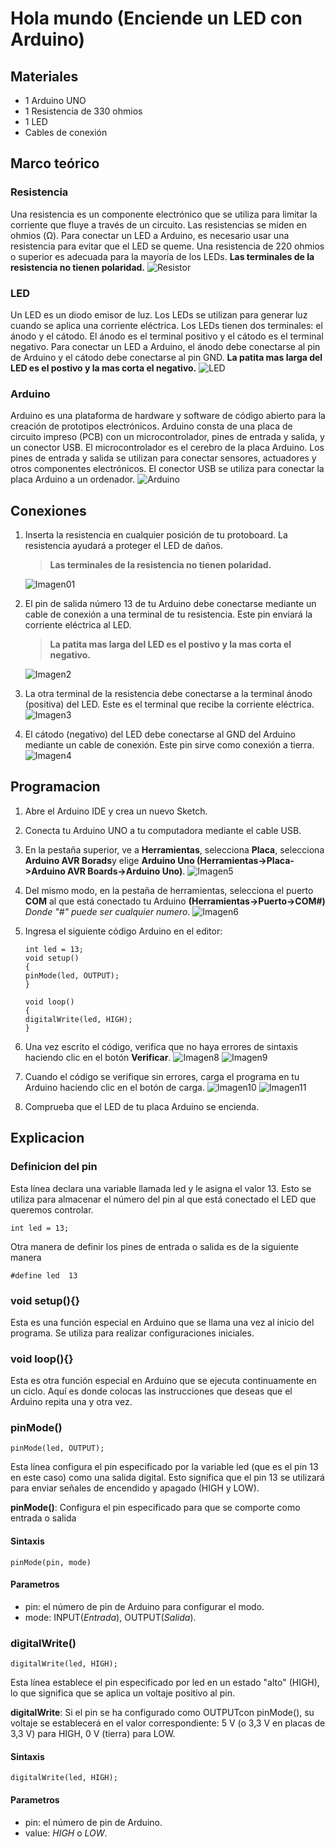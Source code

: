 # Hola mundo (Enciende un LED con Arduino)

## Materiales

- 1 Arduino UNO
- 1 Resistencia de 330 ohmios
- 1 LED
- Cables de conexión

## Marco teórico

### Resistencia

Una resistencia es un componente electrónico que se utiliza para limitar la corriente que fluye a través de un circuito. Las resistencias se miden en ohmios (Ω). Para conectar un LED a Arduino, es necesario usar una resistencia para evitar que el LED se queme. Una resistencia de 220 ohmios o superior es adecuada para la mayoría de los LEDs. **Las terminales de la resistencia no tienen polaridad.**
![Resistor](img/Resistencia.jpg)

### LED

Un LED es un diodo emisor de luz. Los LEDs se utilizan para generar luz cuando se aplica una corriente eléctrica. Los LEDs tienen dos terminales: el ánodo y el cátodo. El ánodo es el terminal positivo y el cátodo es el terminal negativo. Para conectar un LED a Arduino, el ánodo debe conectarse al pin de Arduino y el cátodo debe conectarse al pin GND. **La patita mas larga del LED es el postivo y la mas corta el negativo.**
![LED](img/imagen%20led.jpg)

### Arduino

Arduino es una plataforma de hardware y software de código abierto para la creación de prototipos electrónicos. Arduino consta de una placa de circuito impreso (PCB) con un microcontrolador, pines de entrada y salida, y un conector USB. El microcontrolador es el cerebro de la placa Arduino. Los pines de entrada y salida se utilizan para conectar sensores, actuadores y otros componentes electrónicos. El conector USB se utiliza para conectar la placa Arduino a un ordenador.
![Arduino](img/ArduinoUNO.png)

## Conexiones

1. Inserta la resistencia en cualquier posición de tu protoboard. La resistencia ayudará a proteger el LED de daños.
    > **Las terminales de la resistencia no tienen polaridad.**

    ![Imagen01](img/Imagen01.jpg)

2. El pin de salida número 13 de tu Arduino debe conectarse mediante un cable de conexión a una terminal de tu resistencia. Este pin enviará la corriente eléctrica al LED.

    > **La patita mas larga del LED es el postivo y la mas corta el negativo.**

    ![Imagen2](img/Imagen2.jpg)

3. La otra terminal de la resistencia debe conectarse a la terminal ánodo (positiva) del LED. Este es el terminal que recibe la corriente eléctrica.
    ![Imagen3](img/Imagen3.jpg)
4. El cátodo (negativo) del LED debe conectarse al GND del Arduino mediante un cable de conexión. Este pin sirve como conexión a tierra.
    ![Imagen4](img/Imagen4.jpg)

## Programacion

1. Abre el Arduino IDE y crea un nuevo Sketch.
2. Conecta tu Arduino UNO a tu computadora mediante el cable USB.
3. En la pestaña superior, ve a **Herramientas**, selecciona **Placa**, selecciona **Arduino AVR Borads**y elige **Arduino Uno (Herramientas->Placa->Arduino AVR Boards->Arduino Uno)**.
![Imagen5](img/Imagen6.jpg)
4. Del mismo modo, en la pestaña de herramientas, selecciona el puerto **COM** al que está conectado tu Arduino **(Herramientas->Puerto->COM#)** *Donde "#" puede ser cualquier numero*.
![Imagen6](img/Imagen7.png)
5. Ingresa el siguiente código Arduino en el editor:

    ```arduino
    int led = 13;
    void setup()
    {
    pinMode(led, OUTPUT);
    }

    void loop()
    {
    digitalWrite(led, HIGH);
    }
    ```

6. Una vez escrito el código, verifica que no haya errores de sintaxis haciendo clic en el botón **Verificar**.
![Imagen8](img/Imagen8.png)
![Imagen9](img/Imagen9.png)

7. Cuando el código se verifique sin errores, carga el programa en tu Arduino haciendo clic en el botón de carga.
![Imagen10](img/Imagen10.png)
![Imagen11](img/Imagen11.png)

8. Comprueba que el LED de tu placa Arduino se encienda.

## Explicacion

### Definicion del pin

Esta línea declara una variable llamada led y le asigna el valor 13. Esto se utiliza para almacenar el número del pin al que está conectado el LED que queremos controlar.

```arduino
int led = 13;
```

Otra manera de definir los pines de entrada o salida es de la siguiente manera

```arduino
#define led  13
```

### void setup(){}

Esta es una función especial en Arduino que se llama una vez al inicio del programa. Se utiliza para realizar configuraciones iniciales.

### void loop(){}

 Esta es otra función especial en Arduino que se ejecuta continuamente en un ciclo. Aquí es donde colocas las instrucciones que deseas que el Arduino repita una y otra vez.

### pinMode()

```arduino
pinMode(led, OUTPUT);
```

Esta línea configura el pin especificado por la variable led (que es el pin 13 en este caso) como una salida digital. Esto significa que el pin 13 se utilizará para enviar señales de encendido y apagado (HIGH y LOW).

**pinMode()**: Configura el pin especificado para que se comporte como entrada o salida

#### Sintaxis

```arduino
pinMode(pin, mode)
```

#### Parametros

- pin: el número de pin de Arduino para configurar el modo.
- mode: INPUT(*Entrada*), OUTPUT(*Salida*).

### digitalWrite()

```arduino
digitalWrite(led, HIGH);
```

Esta línea establece el pin especificado por led en un estado "alto" (HIGH), lo que significa que se aplica un voltaje positivo al pin.

**digitalWrite**: Si el pin se ha configurado como OUTPUTcon pinMode(), su voltaje se establecerá en el valor correspondiente: 5 V (o 3,3 V en placas de 3,3 V) para HIGH, 0 V (tierra) para LOW.

#### Sintaxis

```arduino
digitalWrite(led, HIGH);
```

#### Parametros

- pin: el número de pin de Arduino.
- value: *HIGH* o *LOW*.
